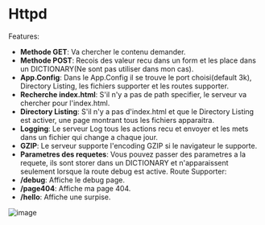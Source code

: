 # Httpd
  Features:
  * __Methode GET__: Va chercher le contenu demander.
  * __Methode POST__: Recois des valeur recu dans un form et les place dans un DICTIONARY(Ne sont pas utiliser dans mon cas).
  * __App.Config__: Dans le App.Config il se trouve le port choisi(default 3k), Directory Listing, les fichiers supporter et les routes supporter.
  * __Recherche index.html__: S'il n'y a pas de path specifier, le serveur va chercher pour l'index.html.
  * __Directory Listing__: S'il n'y a pas d'index.html et que le Directory Listing est activer, une page montrant tous les fichiers apparaitra.
  * __Logging__: Le serveur Log tous les actions recu et envoyer et les mets dans un fichier qui change a chaque jour.
  * __GZIP__: Le serveur supporte l'encoding GZIP si le navigateur le supporte.
  * __Parametres des requetes__: Vous pouvez passer des parametres a la requete, ils sont storer dans un DICTIONARY et n'apparaissent seulement lorsque la route debug est active.
  Route Supporter:
  * __/debug__: Affiche le debug page.
  * __/page404__: Affiche ma page 404.
  * __/hello__: Affiche une surpise.
  
![image](https://user-images.githubusercontent.com/53085640/161177137-5bb32412-d328-4f8b-bd65-4bd02f86a385.png)


